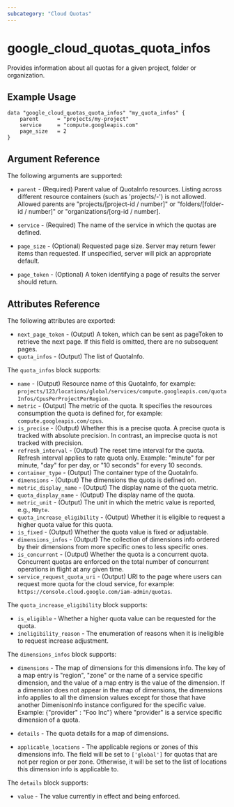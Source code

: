```yaml
---
subcategory: "Cloud Quotas"
---
```


# google\_cloud\_quotas\_quota\_infos

Provides information about all quotas for a given project, folder or organization.

## Example Usage

```hcl
data "google_cloud_quotas_quota_infos" "my_quota_infos" {
    parent      = "projects/my-project"	
    service 	= "compute.googleapis.com"
    page_size	= 2
}
```

## Argument Reference

The following arguments are supported:

* `parent` - (Required) Parent value of QuotaInfo resources. Listing across different resource containers (such as 'projects/-') is not allowed. Allowed parents are "projects/[project-id / number]" or "folders/[folder-id / number]" or "organizations/[org-id / number].

* `service` - (Required) The name of the service in which the quotas are defined.

* `page_size` - (Optional) Requested page size. Server may return fewer items than requested. If unspecified, server will pick an appropriate default.

* `page_token` - (Optional) A token identifying a page of results the server should return.


## Attributes Reference

The following attributes are exported:

* `next_page_token` - (Output) A token, which can be sent as pageToken to retrieve the next page. If this field is omitted, there are no subsequent pages.
* `quota_infos` - (Output) The list of QuotaInfo.

<a name="nested_quota_infos"></a> The `quota_infos` block supports:

* `name` - (Output) Resource name of this QuotaInfo, for example: `projects/123/locations/global/services/compute.googleapis.com/quotaInfos/CpusPerProjectPerRegion`.
* `metric` - (Output) The metric of the quota. It specifies the resources consumption the quota is defined for, for example: `compute.googleapis.com/cpus`.
* `is_precise` - (Output) Whether this is a precise quota. A precise quota is tracked with absolute precision. In contrast, an imprecise quota is not tracked with precision.
* `refresh_interval` - (Output) The reset time interval for the quota. Refresh interval applies to rate quota only. Example: "minute" for per minute, "day" for per day, or "10 seconds" for every 10 seconds.
* `container_type` - (Output) The container type of the QuotaInfo.
* `dimensions` - (Output) The dimensions the quota is defined on.
* `metric_display_name` - (Output) The display name of the quota metric.
* `quota_display_name` - (Output) The display name of the quota.
* `metric_unit` - (Output) The unit in which the metric value is reported, e.g., `MByte`.
* `quota_increase_eligibility` - (Output) Whether it is eligible to request a higher quota value for this quota.
* `is_fixed` - (Output) Whether the quota value is fixed or adjustable.
* `dimensions_infos` - (Output) The collection of dimensions info ordered by their dimensions from more specific ones to less specific ones.
* `is_concurrent` - (Output) Whether the quota is a concurrent quota. Concurrent quotas are enforced on the total number of concurrent operations in flight at any given time.
* `service_request_quota_uri` - (Output) URI to the page where users can request more quota for the cloud service, for example: `https://console.cloud.google.com/iam-admin/quotas`.

<a name="nested_quota_increase_eligibility"></a> The `quota_increase_eligibility` block supports:

* `is_eligible` - Whether a higher quota value can be requested for the quota.
* `ineligibility_reason` - The enumeration of reasons when it is ineligible to request increase adjustment.

<a name="nested_dimensions_infos"></a> The `dimensions_infos` block supports:
* `dimensions` - The map of dimensions for this dimensions info. The key of a map entry is "region", "zone" or the name of a service specific dimension, and the value of a map entry is the value of the dimension. If a dimension does not appear in the map of dimensions, the dimensions info applies to all the dimension values except for those that have another DimenisonInfo instance configured for the specific value. Example: {"provider" : "Foo Inc"} where "provider" is a service specific dimension of a quota.

* `details` - The quota details for a map of dimensions.
* `applicable_locations` - The applicable regions or zones of this dimensions info. The field will be set to `['global']` for quotas that are not per region or per zone. Otherwise, it will be set to the list of locations this dimension info is applicable to.

<a name="nested_details"></a> The `details` block supports:
* `value` - The value currently in effect and being enforced.
